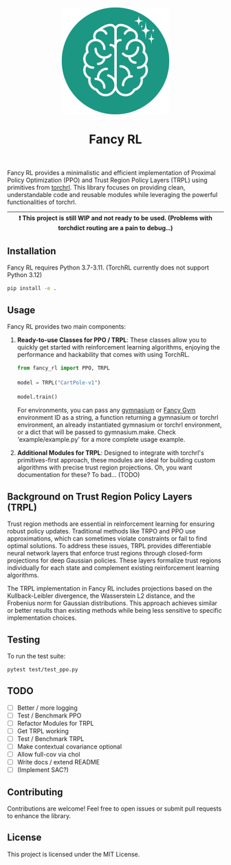 <h1 align="center">
  <br>
  <img src='./fancy_rl.svg' width="250px">
  <br><br>
  <b>Fancy RL</b>
  <br><br>
</h1>

Fancy RL provides a minimalistic and efficient implementation of Proximal Policy Optimization (PPO) and Trust Region Policy Layers (TRPL) using primitives from [torchrl](https://pypi.org/project/torchrl/). This library focuses on providing clean, understandable code and reusable modules while leveraging the powerful functionalities of torchrl.

| :exclamation: This project is still WIP and not ready to be used. (Problems with torchdict routing are a pain to debug...) |
| -------------------------------------------------------------------------------------------------------------------------- |

## Installation

Fancy RL requires Python 3.7-3.11. (TorchRL currently does not support Python 3.12)

```bash
pip install -e .
```

## Usage

Fancy RL provides two main components:

1. **Ready-to-use Classes for PPO / TRPL**: These classes allow you to quickly get started with reinforcement learning algorithms, enjoying the performance and hackability that comes with using TorchRL.

   ```python
   from fancy_rl import PPO, TRPL

   model = TRPL("CartPole-v1")

   model.train()
   ```

   For environments, you can pass any [gymnasium](https://gymnasium.farama.org/) or [Fancy Gym](https://alrhub.github.io/fancy_gym/) environment ID as a string, a function returning a gymnasium or torchrl environment, an already instantiated gymnasium or torchrl environment, or a dict that will be passed to gymnasium.make. Check 'example/example.py' for a more complete usage example.

2. **Additional Modules for TRPL**: Designed to integrate with torchrl's primitives-first approach, these modules are ideal for building custom algorithms with precise trust region projections.
   Oh, you want documentation for these? To bad... (TODO)

## Background on Trust Region Policy Layers (TRPL)

Trust region methods are essential in reinforcement learning for ensuring robust policy updates. Traditional methods like TRPO and PPO use approximations, which can sometimes violate constraints or fail to find optimal solutions. To address these issues, TRPL provides differentiable neural network layers that enforce trust regions through closed-form projections for deep Gaussian policies. These layers formalize trust regions individually for each state and complement existing reinforcement learning algorithms.

The TRPL implementation in Fancy RL includes projections based on the Kullback-Leibler divergence, the Wasserstein L2 distance, and the Frobenius norm for Gaussian distributions. This approach achieves similar or better results than existing methods while being less sensitive to specific implementation choices.

## Testing

To run the test suite:

```bash
pytest test/test_ppo.py
```

## TODO

- [ ] Better / more logging
- [ ] Test / Benchmark PPO
- [ ] Refactor Modules for TRPL
- [ ] Get TRPL working
- [ ] Test / Benchmark TRPL
- [ ] Make contextual covariance optional
- [ ] Allow full-cov via chol
- [ ] Write docs / extend README
- [ ] (Implement SAC?)

## Contributing

Contributions are welcome! Feel free to open issues or submit pull requests to enhance the library.

## License

This project is licensed under the MIT License.
